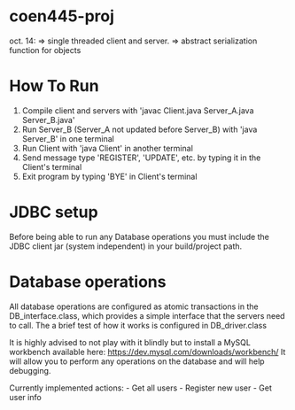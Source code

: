# coen445-proj
oct. 14: 
=> single threaded client and server.
=> abstract serialization function for objects

# How To Run
1. Compile client and servers with 'javac Client.java Server_A.java Server_B.java'
2. Run Server_B (Server_A not updated before Server_B) with 'java Server_B' in one terminal
3. Run Client with 'java Client' in another terminal
4. Send message type 'REGISTER', 'UPDATE', etc. by typing it in the Client's terminal
5. Exit program by typing 'BYE' in Client's terminal

# JDBC setup
Before being able to run any Database operations you must include the JDBC client jar (system independent) in your build/project path.

# Database operations
All database operations are configured as atomic transactions in the DB_interface.class, which provides a simple interface that the servers need to call.
The a brief test of how it works is configured in DB_driver.class

It is highly advised to not play with it blindly but to install a MySQL workbench available here: https://dev.mysql.com/downloads/workbench/
It will allow you to perform any operations on the database and will help debugging.

Currently implemented actions:
    - Get all users
    - Register new user
    - Get user info
